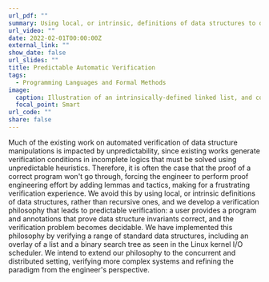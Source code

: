 ```yaml
---
url_pdf: ""
summary: Using local, or intrinsic, definitions of data structures to develop a predictable verification paradigm.
url_video: ""
date: 2022-02-01T00:00:00Z
external_link: ""
show_date: false
url_slides: ""
title: Predictable Automatic Verification
tags:
  - Programming Languages and Formal Methods
image:
  caption: Illustration of an intrinsically-defined linked list, and code verified in the philosophy built around intrinsic definitions.
  focal_point: Smart
url_code: ""
share: false
---
```

Much of the existing work on automated verification of data structure manipulations is impacted by unpredictability, since existing works generate verification conditions in incomplete logics that must be solved using unpredictable heuristics. Therefore, it is often the case that the proof of a correct program won't go through, forcing the engineer to perform proof engineering effort by adding lemmas and tactics, making for a frustrating verification experience. We avoid this by using local, or intrinsic definitions of data structures, rather than recursive ones, and we develop a verification philosophy that leads to predictable verification: a user provides a program and annotations that prove data structure invariants correct, and the verification problem becomes decidable. We have implemented this philosophy by verifying a range of standard data structures, including an overlay of a list and a binary search tree as seen in the Linux kernel I/O scheduler. We intend to extend our philosophy to the concurrent and distributed setting, verifying more complex systems and refining the paradigm from the engineer's perspective.
